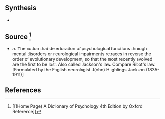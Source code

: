 ## Synthesis
- 
## Source [^1]
- $n$. The notion that deterioration of psychological functions through mental disorders or neurological impairments retraces in reverse the order of evolutionary development, so that the most recently evolved are the first to be lost. Also called Jackson's law. Compare Ribot's law. \[Formulated by the English neurologist J(ohn) Hughlings Jackson (1835-1911)]
## References

[^1]: [[(Home Page) A Dictionary of Psychology 4th Edition by Oxford Reference]]